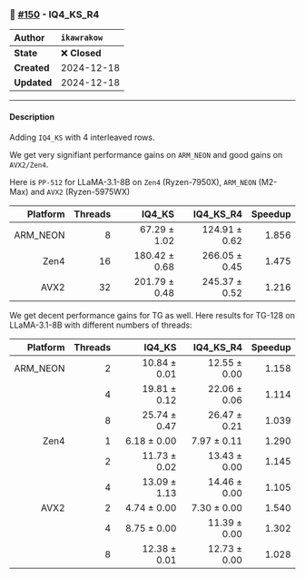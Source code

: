 ### 🔀 [#150](https://github.com/ikawrakow/ik_llama.cpp/pull/150) - IQ4_KS_R4

| **Author** | `ikawrakow` |
| :--- | :--- |
| **State** | ❌ **Closed** |
| **Created** | 2024-12-18 |
| **Updated** | 2024-12-18 |

---

#### Description

Adding `IQ4_KS` with 4 interleaved rows.

We get very signifiant performance gains on `ARM_NEON` and good gains on `AVX2/Zen4`. 

Here is `PP-512` for LLaMA-3.1-8B on `Zen4` (Ryzen-7950X), `ARM_NEON` (M2-Max) and `AVX2` (Ryzen-5975WX)

| Platform |  Threads | IQ4_KS | IQ4_KS_R4 | Speedup |
| ---: | ---: | ---: | ---: | ---: |
| ARM_NEON |  8 |  67.29 ± 1.02  | 124.91 ± 0.62 | 1.856 |
| Zen4            | 16 | 180.42 ± 0.68 | 266.05 ± 0.45  | 1.475 |
| AVX2           | 32 | 201.79 ± 0.48 |  245.37 ± 0.52  | 1.216 |

We get decent performance gains for TG as well.
Here results for TG-128 on LLaMA-3.1-8B with different numbers of threads:

| Platform |  Threads | IQ4_KS | IQ4_KS_R4 | Speedup |
| ---: | ---: | ---: | ---: | ---: |
| ARM_NEON | 2 |  10.84 ± 0.01 | 12.55 ± 0.00 | 1.158 |
|                      | 4 | 19.81 ± 0.12 | 22.06 ± 0.06 | 1.114 |
|                      | 8 | 25.74 ± 0.47 | 26.47 ± 0.21  | 1.039 |
| Zen4            | 1 |  6.18 ± 0.00  | 7.97 ± 0.11  |  1.290 |
|                      | 2 |  11.73 ± 0.02 | 13.43 ± 0.00  |  1.145 |
|                      | 4 |  13.09 ± 1.13  | 14.46 ± 0.00  |  1.105 |
| AVX2           | 2 | 4.74 ± 0.00  | 7.30 ± 0.00 | 1.540 |
|                     | 4 | 8.75 ± 0.00  |  11.39 ± 0.00 | 1.302 |
|                     | 8 |  12.38 ± 0.01  | 12.73 ± 0.00  | 1.028 |